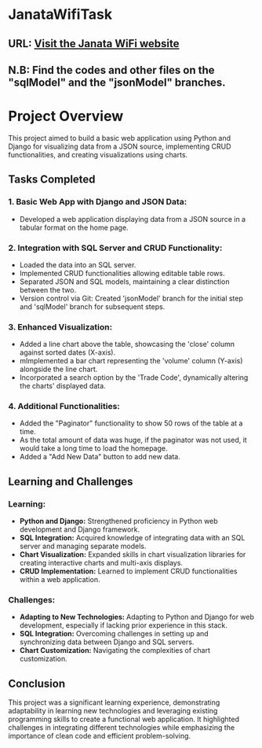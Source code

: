 # JanataWifiTask
## URL: [Visit the Janata WiFi website](http://dip008.pythonanywhere.com/)
## N.B: Find the codes and other files on the "sqlModel" and the "jsonModel" branches.

# Project Overview

This project aimed to build a basic web application using Python and Django for visualizing data from a JSON source, implementing CRUD functionalities, and creating visualizations using charts.

## Tasks Completed

### 1. Basic Web App with Django and JSON Data:
- Developed a web application displaying data from a JSON source in a tabular format on the home page.

### 2. Integration with SQL Server and CRUD Functionality:
- Loaded the data into an SQL server.
- Implemented CRUD functionalities allowing editable table rows.
- Separated JSON and SQL models, maintaining a clear distinction between the two.
- Version control via Git: Created 'jsonModel' branch for the initial step and 'sqlModel' branch for subsequent steps.

### 3. Enhanced Visualization:
- Added a line chart above the table, showcasing the 'close' column against sorted dates (X-axis).
- mImplemented a bar chart representing the 'volume' column (Y-axis) alongside the line chart.
- Incorporated a search option by the 'Trade Code', dynamically altering the charts' displayed data.

### 4. Additional Functionalities:
- Added the "Paginator" functionality to show 50 rows of the table at a time.
- As the total amount of data was huge, if the paginator was not used, it would take a long time to load the homepage.
- Added a "Add New Data" button to add new data.

## Learning and Challenges

### Learning:
- **Python and Django:** Strengthened proficiency in Python web development and Django framework.
- **SQL Integration:** Acquired knowledge of integrating data with an SQL server and managing separate models.
- **Chart Visualization:** Expanded skills in chart visualization libraries for creating interactive charts and multi-axis displays.
- **CRUD Implementation:** Learned to implement CRUD functionalities within a web application.

### Challenges:
- **Adapting to New Technologies:** Adapting to Python and Django for web development, especially if lacking prior experience in this stack.
- **SQL Integration:** Overcoming challenges in setting up and synchronizing data between Django and SQL servers.
- **Chart Customization:** Navigating the complexities of chart customization.

## Conclusion

This project was a significant learning experience, demonstrating adaptability in learning new technologies and leveraging existing programming skills to create a functional web application. It highlighted challenges in integrating different technologies while emphasizing the importance of clean code and efficient problem-solving.
